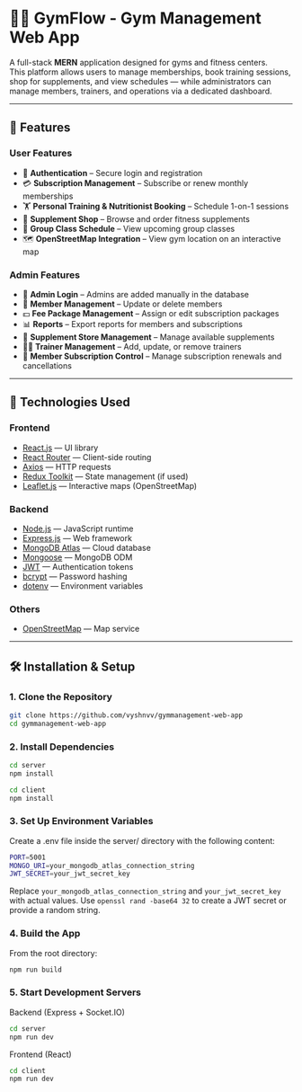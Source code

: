 # 🏋️‍♂️ GymFlow - Gym Management Web App

A full-stack **MERN** application designed for gyms and fitness centers.  
This platform allows users to manage memberships, book training sessions, shop for supplements, and view schedules — while administrators can manage members, trainers, and operations via a dedicated dashboard.

---

## 🚀 Features

### User Features
- 🔐 **Authentication** – Secure login and registration
- 💳 **Subscription Management** – Subscribe or renew monthly memberships
- 🏋️ **Personal Training & Nutritionist Booking** – Schedule 1-on-1 sessions
- 🛒 **Supplement Shop** – Browse and order fitness supplements
- 📅 **Group Class Schedule** – View upcoming group classes
- 🗺️ **OpenStreetMap Integration** – View gym location on an interactive map

### Admin Features
- 🔐 **Admin Login** – Admins are added manually in the database
- 👥 **Member Management** – Update or delete members
- 💵 **Fee Package Management** – Assign or edit subscription packages
- 📊 **Reports** – Export reports for members and subscriptions
- 🛒 **Supplement Store Management** – Manage available supplements
- 🧑‍🏫 **Trainer Management** – Add, update, or remove trainers
- 📆 **Member Subscription Control** – Manage subscription renewals and cancellations

---

## 🧰 Technologies Used

### Frontend
- [React.js](https://reactjs.org/) — UI library
- [React Router](https://reactrouter.com/) — Client-side routing
- [Axios](https://axios-http.com/) — HTTP requests
- [Redux Toolkit](https://redux-toolkit.js.org/) — State management (if used)
- [Leaflet.js](https://leafletjs.com/) — Interactive maps (OpenStreetMap)

### Backend
- [Node.js](https://nodejs.org/) — JavaScript runtime
- [Express.js](https://expressjs.com/) — Web framework
- [MongoDB Atlas](https://www.mongodb.com/cloud/atlas) — Cloud database
- [Mongoose](https://mongoosejs.com/) — MongoDB ODM
- [JWT](https://jwt.io/) — Authentication tokens
- [bcrypt](https://www.npmjs.com/package/bcrypt) — Password hashing
- [dotenv](https://www.npmjs.com/package/dotenv) — Environment variables

### Others
- [OpenStreetMap](https://www.openstreetmap.org/) — Map service

---

## 🛠️ Installation & Setup

### 1. Clone the Repository

```bash
git clone https://github.com/vyshnvv/gymmanagement-web-app
cd gymmanagement-web-app
```
### 2. Install Dependencies

```bash
cd server
npm install
```

```bash
cd client
npm install
```

### 3. Set Up Environment Variables
Create a .env file inside the server/ directory with the following content:

```bash
PORT=5001
MONGO_URI=your_mongodb_atlas_connection_string
JWT_SECRET=your_jwt_secret_key
```
Replace ```your_mongodb_atlas_connection_string``` and ```your_jwt_secret_key``` with actual values.
Use ```openssl rand -base64 32``` to create a JWT secret or provide a random string.


### 4. Build the App
From the root directory:

```bash
npm run build
```

### 5. Start Development Servers

Backend (Express + Socket.IO)
```bash
cd server
npm run dev
```

Frontend (React)
```bash
cd client
npm run dev
```
